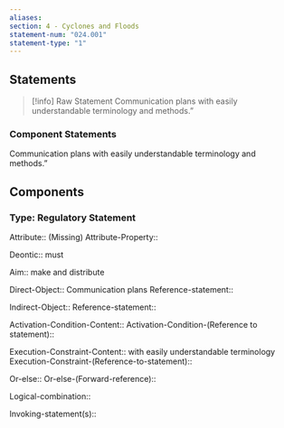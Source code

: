 ```yaml
---
aliases: 
section: 4 - Cyclones and Floods
statement-num: "024.001"
statement-type: "1"
---
```

## Statements 
> [!info] Raw Statement
> Communication plans with easily understandable terminology and methods.”  
> 

### Component Statements
Communication plans with easily understandable terminology and methods.”  
## Components
### Type: Regulatory Statement
Attribute:: (Missing)
Attribute-Property::

Deontic:: must 

Aim:: make and distribute

Direct-Object:: Communication plans
	Reference-statement::

Indirect-Object:: 
	Reference-statement::

Activation-Condition-Content::
	Activation-Condition-(Reference to statement)::

Execution-Constraint-Content:: with easily understandable terminology
	Execution-Constraint-(Reference-to-statement)::

Or-else::
	Or-else-(Forward-reference)::

Logical-combination::

Invoking-statement(s)::